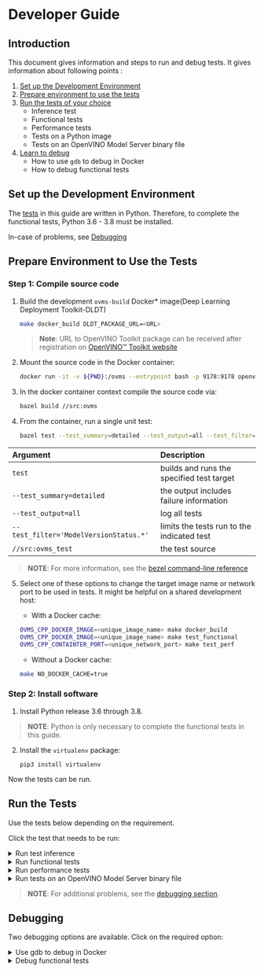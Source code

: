 # Developer Guide 

## Introduction

This document gives information and steps to run and debug tests. It gives information about following points :

1. <a href="#set-env">Set up the Development Environment</a>
2. <a href="#test-prep">Prepare environment to use the tests</a>
3. <a href="#test-run">Run the tests of your choice</a>
	* Inference test
	* Functional tests
	* Performance tests
	* Tests on a Python image
	* Tests on an OpenVINO Model Server binary file
4. <a href="#debug">Learn to debug</a>
	* How to use `gdb` to debug in Docker
	* How to debug functional tests

## Set up the Development Environment <a name="set-env"></a>

The [tests](#run-the-tests) in this guide are written in Python. Therefore, to complete the functional tests, Python 3.6 - 3.8 must be installed. 

In-case of problems, see <a href="#debug">Debugging</a>

## Prepare Environment to Use the Tests <a name="test-prep"></a>

### Step 1: Compile source code
1. Build the development `ovms-build` Docker* image(Deep Learning Deployment Toolkit-DLDT)
   ```bash
   make docker_build DLDT_PACKAGE_URL=<URL>
   ```
   > **Note**: URL to OpenVINO Toolkit package can be received after registration on [OpenVINO™ Toolkit website](https://software.intel.com/en-us/openvino-toolkit/choose-download)
2. Mount the source code in the Docker container:
	```bash
	docker run -it -v ${PWD}:/ovms --entrypoint bash -p 9178:9178 openvino/model_server-build:latest 
	```

3. In the docker container context compile the source code via:
	```bash
	bazel build //src:ovms
	```

4. From the container, run a single unit test:
	```bash
	bazel test --test_summary=detailed --test_output=all --test_filter='ModelVersionStatus.*' //src:ovms_test
	```

| Argument      | Description |
| :---        |    :----   |
| `test`       | builds and runs the specified test target       |
| `--test_summary=detailed`   |   the output includes failure information       |
| `--test_output=all` | log all tests |
| `--test_filter='ModelVersionStatus.*'` | limits the tests run to the indicated test  | 
| `//src:ovms_test` | the test source |
> **NOTE**: For more information, see the [bezel command-line reference](https://docs.bazel.build/versions/master/command-line-reference.html)


	
5. Select one of these options to change the target image name or network port to be used in tests. It might be helpful on a shared development host:

	* With a Docker cache:
	
	```bash
	OVMS_CPP_DOCKER_IMAGE=<unique_image_name> make docker_build
    OVMS_CPP_DOCKER_IMAGE=<unique_image_name> make test_functional
    OVMS_CPP_CONTAINTER_PORT=<unique_network_port> make test_perf
	```

	* Without a Docker cache:

	```bash
	make NO_DOCKER_CACHE=true
	```


### Step 2: Install software

1. Install Python release 3.6 through 3.8.
 
> **NOTE**: Python is only necessary to complete the functional tests in this guide.

2. Install the `virtualenv` package:

	```
	pip3 install virtualenv
	```

Now the tests can be run.

## Run the Tests <a name="test-run"></a>

Use the tests below depending on the requirement. 

Click the test that needs to be run:

<details><summary>Run test inference</summary>

1. Download an exemplary model [ResNet50-binary model](https://docs.openvinotoolkit.org/latest/omz_models_intel_resnet50_binary_0001_description_resnet50_binary_0001.html):

	```
	tests/performance/download_model.sh
	```

	The script stores the model in the user home folder. 

2. Start OVMS docker container with downloaded model

```bash
docker run -d -v ~/resnet50-binary:/models/resnet50-binary -p 9178:9178 openvino/model_server:latest \
--model_name resnet-binary --model_path /models/resnet50-binary --port 9178
```

3. The grpc client connects to the OpenVINO Model Server service that is running on port 9178.

	```bash
	make venv
	source .venv/bin/activate
	pip3 install -r example_client/client_requirements.txt
	python3 tests/performance/grpc_latency.py --images_numpy_path tests/performance/imgs.npy --labels_numpy_path tests/performance/labels.npy \
	--iteration 1000 --model_name resnet-binary --batchsize 1 --report_every 100 --input_name 0 --output_name 1463 --grpc_port 9178
	```

Where:

| Argument Used     | Description |
| :---        |    :----   |
| `images_numpy_path tests/performance/imgs.npy`  | The path to a numpy array. `imgs.npy` is the numpy array with a batch of input data.|
| `labels_numpy_path tests/performance/labels.npy`| Includes a numpy array  named labels.npy. This array has image classification results       |
| `iteration 1000` | Run the data 1000 times |
| `batchsize 1` | Batch size to be used in the inference request | 
| `report_every 10` | Number of iterations followed by results summary report|
| `input_name 0` | Name of the deployed model input called "0" | 
| `output_name 1463` | Name of the deployed model output called "1463"|

</details>

<details><summary>Run functional tests</summary>

The functional tests are written in Python. Therefore, to complete the tests in this section, Python 3.6 - 3.8 must be installed. 
> **NOTE**: In-case of additional problems, see the <a href="#debug">debugging section</a>.

1. Run command

```bash
make test_functional
``` 

- Configuration options are:

| Variable    | Description |
| :---        |    :----   |
| `IMAGE`  | Docker image name for the tests.|
| `TEST_DIR_CACHE`| Location from which models and test data are downloaded.|
| `TEST_DIR` | Location to which models and test data are copied during tests.|
| `TEST_DIR_CLEANUP` | Set to `True` to remove the directory under `TEST_DIR` after the tests.| 
| `LOG_LEVEL` | The log level.|
| `BUILD_LOGS` | Path to save artifacts.| 
| `START_CONTAINER_COMMAND` | The command to start the OpeVINO Model Storage container.|
| `CONTAINER_LOG_LINE` | The log line in the container that confirms the container started properly.|

2. Add any configuration variables to the command line in this format:

```bash
export IMAGE="openvino/model_server:latest"
```

3. To make command repetition easier, create and store the configuration options in a file named `user_config.py`. Put this file in the main project directory.

- Example:

```bash
os.environ["IMAGE"] = "openvino/model_server"
```
</details>

<details><summary>Run performance tests</summary>

Automated tests are configured to use the ResNet50 model.    

1. Execute command to run latency test 
```bash
make test_perf
```
- Output
```bash
Running latency test
[--] Starting iterations
[--] Iteration   100/ 1000; Current latency: 10.52ms; Average latency: 11.35ms
[--] Iteration   200/ 1000; Current latency: 10.99ms; Average latency: 11.03ms
[--] Iteration   300/ 1000; Current latency: 9.60ms; Average latency: 11.02ms
[--] Iteration   400/ 1000; Current latency: 10.20ms; Average latency: 10.93ms
[--] Iteration   500/ 1000; Current latency: 10.45ms; Average latency: 10.84ms
[--] Iteration   600/ 1000; Current latency: 10.70ms; Average latency: 10.82ms
[--] Iteration   700/ 1000; Current latency: 9.47ms; Average latency: 10.88ms
[--] Iteration   800/ 1000; Current latency: 10.70ms; Average latency: 10.83ms
[--] Iteration   900/ 1000; Current latency: 11.09ms; Average latency: 10.85ms
[--] Iterations:  1000; Final average latency: 10.86ms; Classification accuracy: 100.0%
``` 

2. Execute command to run throughput test 
```bash
make test_throughput
```
- Output

```bash
Running throughput test
[25] Starting iterations
[23] Starting iterations
.....
[11] Starting iterations
[24] Iterations:   500; Final average latency: 20.50ms; Classification accuracy: 100.0%
[25] Iterations:   500; Final average latency: 20.81ms; Classification accuracy: 100.0%
[6 ] Iterations:   500; Final average latency: 20.80ms; Classification accuracy: 100.0%
[26] Iterations:   500; Final average latency: 20.80ms; Classification accuracy: 100.0%
...
[11] Iterations:   500; Final average latency: 20.84ms; Classification accuracy: 100.0%

real	0m13.397s
user	1m22.277s
sys	0m39.333s
1076 FPS
``` 
</details>

<details><summary>Run tests on an OpenVINO Model Server binary file</summary>

1. To run tests on an OpenVINO Model Server binary file, use export to specify the following variable in `user_config.py` or in the environment. 
Replace `"/home/example_path/ovms/bin/ovms"` with the path to your binary file:

```
os.environ["OVMS_BINARY_PATH"] = "/home/example_path/ovms/bin/ovms"
```

2. The following command executed in the of OpenVINO Model Server binary file should return paths to the unpacked `lib` directory included in `ovms.tar.gz` (`ovms/bin/./../lib`).
```
ldd ./ovms
```

3. Otherwise use export to specify the following variable in `user_config.py` file or in the environment:

```
os.environ["LD_LIBRARY_PATH"] = "<path to ovms libraries>"
```

</details>

> **NOTE**: For additional problems, see the <a href="#debug">debugging section</a>. 

## Debugging <a name="debug"></a>

Two debugging options are available. Click on the required option:


<details><summary>Use gdb to debug in Docker</summary>

1. Build a project in a debug mode:
	```
	make docker_build BAZEL_BUILD_TYPE=dbg
	```

2. Run the container:
	```
	docker run -it --cap-add=SYS_PTRACE --security-opt seccomp=unconfined -v ${PWD}:/ovms -p 9178:9178 --entrypoint bash openvino/model_server-build:latest
	```
3.	Recompile the OpenVINO Model Server with debug symbols using command. 	
    ```
	[root@72dc3b874772 ovms]# bazel build //src:ovms -c dbg
    [root@72dc3b874772 ovms]# gdb --args ./bazel-bin/src/ovms --model_name resnet --model_path /model
	```
    > **NOTE**: For best results, use the makefile parameter `BAZEL_BUILD_TYPE=dbg` to build the dependencies in debug mode as shown above


- For unit test debugging, run command:
	```
	gdb --args ./bazel-bin/src/./ovms_test --gtest_filter='OvmsConfigTest.emptyInput'
	```

- For forking tests debugging, enable fork follow mode by running command  :
	```
	# (in gdb cli) set follow-fork-mode child
	```
</details>
<details><summary>Debug functional tests</summary>

Use OpenVINO Model Server build image because it installs the necessary tools.

1. Add the ENTRYPOINT line in Dockerfile.centos to:
	```
	ENTRYPOINT ["/bin/bash", "-c", "sleep 3600; echo 'Server started on port'; sleep 100000"]
	```

2. Build the project in debug mode:
	```
	make docker_build BAZEL_BUILD_TYPE=dbg
	```

3. Open a terminal.

4. Run a test in this terminal. Change `TEST_PATH` to point to the test you want to debug:
	```
	TEST_PATH=tests/functional/test_batching.py::TestBatchModelInference::test_run_inference_rest IMAGE=openvino/model_server-build:latest make test_functional
	```
	
5. Open a second terminal.

6. In this terminal identify the ID/hash of a running Docker container:
	```
	docker ps
	```

7. Use the ID to execute a new bash shell into this container and start gdb. Make sure the parameters you pass to the OpenVINO Model Server match the parameters in the test code:
	```
	docker exec -ti HASH bash
	[root@898d55a2aa56 src]# cd /ovms/bazel-bin/src/ ; gdb --args ./ovms  --model_name age_gender --model_path /opt/ml/age_gender --port 9000 --rest_port 5500 --log_level TRACE
	```

8. Open a third terminal.

9. In this terminal use the Docker container ID/hash to stop the sleep process that is preventing the tests from starting. These tests are waiting for stdout text "Server started on port":
	```
	docker exec -ti HASH bash
	[root@898d55a2aa56 src]# yum install psmisc
	...
	[root@898d55a2aa56 src]# killall sleep
	```

10. Return to the first terminal to debug the test execution.

</details>
